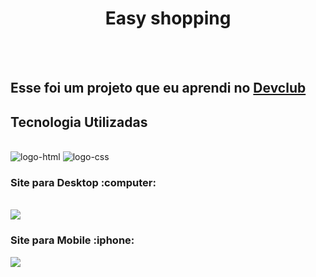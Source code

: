 <h1 align="center">Easy shopping</h1>
<br>
<br>
<h2>Esse foi um projeto que eu aprendi no <a href="https://rodolfomori.com.br/devclub">Devclub</a></h2>

<h2>Tecnologia Utilizadas</h2>
<br>
  <img src="https://img.shields.io/badge/HTML5-E34F26?style=for-the-badge&logo=html5&logoColor=white" alt="logo-html" />
  <img src="https://img.shields.io/badge/CSS3-1572B6?style=for-the-badge&logo=css3&logoColor=white" alt="logo-css" />
  <br>

  <h3>Site para Desktop :computer:</h3>
  <br>
<img src="https://github.com/fernandomatias20000/easy-shopping/blob/main/assets/desktop.jpg?raw=true"/>
<br>
<h3>Site para Mobile :iphone:</h3>

<img src="https://github.com/fernandomatias20000/easy-shopping/blob/main/assets/mobile.jpg?raw=true">
